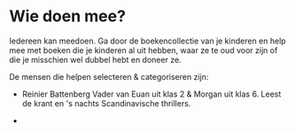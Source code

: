 # Wie doen mee?

Iedereen kan meedoen. Ga door de boekencollectie van je kinderen en help mee met boeken die je kinderen al uit hebben, waar ze te oud voor zijn of die je misschien wel dubbel hebt en doneer ze.

De mensen die helpen selecteren & categoriseren zijn:

- Reinier Battenberg
Vader van Euan uit klas 2 & Morgan uit klas 6. Leest de krant en 's nachts Scandinavische thrillers.

- 